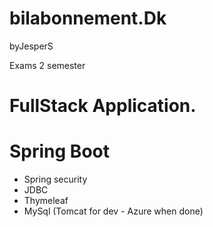 # bilabonnement.Dk

byJesperS

Exams 2 semester


# FullStack Application.

# Spring Boot 
- Spring security 
- JDBC 
- Thymeleaf 
- MySql (Tomcat for dev - Azure when done) 
  
